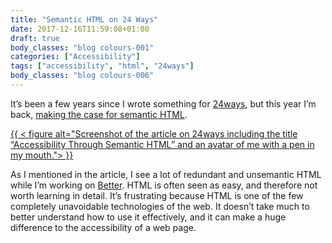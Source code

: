 ```yaml
---
title: "Semantic HTML on 24 Ways"
date: 2017-12-16T11:59:08+01:00
draft: true
body_classes: "blog colours-001"
categories: ["Accessibility"]
tags: ["accessibility", "html", "24ways"]
body_classes: "blog colours-006"
---
```


It’s been a few years since I wrote something for [24ways](http://24ways.org), but this year I’m back, [making the case for semantic HTML](https://24ways.org/2017/accessibility-through-semantic-html/).

[{{ < figure alt="Screenshot of the article on 24ways including the title “Accessibility Through Semantic HTML” and an avatar of me with a pen in my mouth."> }}](https://24ways.org/2017/accessibility-through-semantic-html/)

As I mentioned in the article, I see a lot of redundant and unsemantic HTML while I’m working on [Better](https://better.fyi). HTML is often seen as easy, and therefore not worth learning in detail. It’s frustrating because HTML is one of the few completely unavoidable technologies of the web. It doesn’t take much to better understand how to use it effectively, and it can make a huge difference to the accessibility of a web page.

